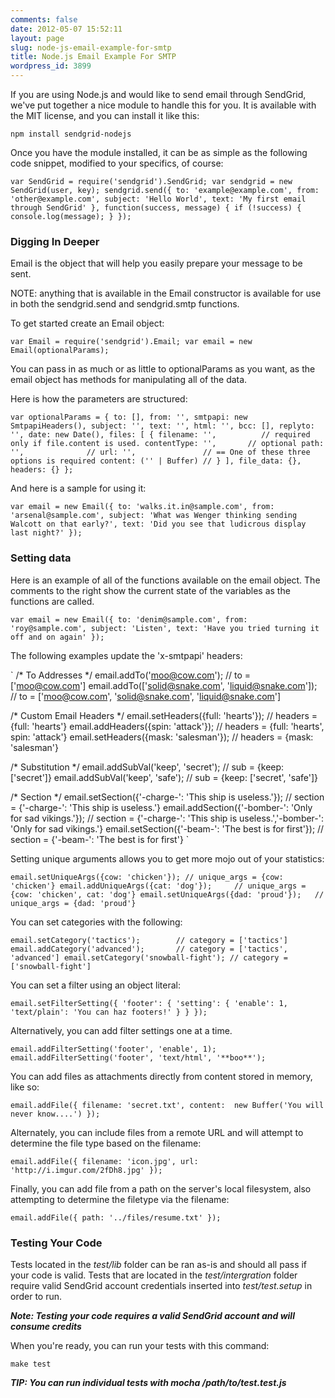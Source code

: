 ```yaml
---
comments: false
date: 2012-05-07 15:52:11
layout: page
slug: node-js-email-example-for-smtp
title: Node.js Email Example For SMTP
wordpress_id: 3899
---
```


If you are using Node.js and would like to send email through SendGrid, we've put together a nice module to handle this for you. It is available with the MIT license, and you can install it like this:

`npm install sendgrid-nodejs`

Once you have the module installed, it can be as simple as the following code snippet, modified to your specifics, of course:

`
var SendGrid = require('sendgrid').SendGrid;
var sendgrid = new SendGrid(user, key);
sendgrid.send({
  to: 'example@example.com',
  from: 'other@example.com',
  subject: 'Hello World',
  text: 'My first email through SendGrid'
}, function(success, message) {
  if (!success) {
    console.log(message);
  }
});
`



### Digging In Deeper


Email is the object that will help you easily prepare your message to be sent.

NOTE: anything that is available in the Email constructor is available for use in both the sendgrid.send and sendgrid.smtp functions.

To get started create an Email object:

`
var Email = require('sendgrid').Email;
var email = new Email(optionalParams);
`

You can pass in as much or as little to optionalParams as you want, as the email object has methods for manipulating all of the data.

Here is how the parameters are structured:

`
var optionalParams = {
  to: [],
  from: '',
  smtpapi: new SmtpapiHeaders(),
  subject: '',
  text: '',
  html: '',
  bcc: [],
  replyto: '',
  date: new Date(),
  files: [
    {
      filename: '',          // required only if file.content is used.
      contentType: '',       // optional
      path: '',              //
      url: '',               // == One of these three options is required
      content: ('' | Buffer) //
    }
  ],
  file_data: {},
  headers: {}
};
`

And here is a sample for using it:

`
var email = new Email({
  to: 'walks.it.in@sample.com',
  from: 'arsenal@sample.com',
  subject: 'What was Wenger thinking sending Walcott on that early?',
  text: 'Did you see that ludicrous display last night?'
});
`



### Setting data


Here is an example of all of the functions available on the email object. The comments to the right show the current state of the variables as the functions are called.

`
var email = new Email({
  to: 'denim@sample.com',
  from: 'roy@sample.com',
  subject: 'Listen',
  text: 'Have you tried turning it off and on again'
});
`

The following examples update the 'x-smtpapi' headers:

`
/* To Addresses */
email.addTo('moo@cow.com');       // to = ['moo@cow.com']
email.addTo(['solid@snake.com',
            'liquid@snake.com']); // to = ['moo@cow.com', 'solid@snake.com', 'liquid@snake.com']

/* Custom Email Headers */
email.setHeaders({full: 'hearts'});   // headers = {full: 'hearts'}
email.addHeaders({spin: 'attack'});   // headers = {full: 'hearts', spin: 'attack'}
email.setHeaders({mask: 'salesman'}); // headers = {mask: 'salesman'}

/* Substitution */
email.addSubVal('keep', 'secret'); // sub = {keep: ['secret']}
email.addSubVal('keep', 'safe');   // sub = {keep: ['secret', 'safe']}

/* Section */
email.setSection({'-charge-': 'This ship is useless.'}); // section = {'-charge-': 'This ship is useless.'}
email.addSection({'-bomber-': 'Only for sad vikings.'}); // section = {'-charge-': 'This ship is useless.','-bomber-': 'Only for sad vikings.'}
email.setSection({'-beam-': 'The best is for first'});   // section = {'-beam-': 'The best is for first'}
`

Setting unique arguments allows you to get more mojo out of your statistics:

`
email.setUniqueArgs({cow: 'chicken'}); // unique_args = {cow: 'chicken'}
email.addUniqueArgs({cat: 'dog'});     // unique_args = {cow: 'chicken', cat: 'dog'}
email.setUniqueArgs({dad: 'proud'});   // unique_args = {dad: 'proud'}
`

You can set categories with the following:

`
email.setCategory('tactics');        // category = ['tactics']
email.addCategory('advanced');       // category = ['tactics', 'advanced']
email.setCategory('snowball-fight'); // category = ['snowball-fight']
`

You can set a filter using an object literal:

`
email.setFilterSetting({
  'footer': {
    'setting': {
      'enable': 1,
      'text/plain': 'You can haz footers!'
    }
  }
});
`

Alternatively, you can add filter settings one at a time.

`
email.addFilterSetting('footer', 'enable', 1);
email.addFilterSetting('footer', 'text/html', '**boo**');
`

You can add files as attachments directly from content stored in memory, like so:

`
email.addFile({
  filename: 'secret.txt',
  content:  new Buffer('You will never know....')
});
`

Alternately, you can include files from a remote URL and will attempt to determine the file type based on the filename:

`
email.addFile({
  filename: 'icon.jpg',
  url: 'http://i.imgur.com/2fDh8.jpg'
});
`

Finally, you can add file from a path on the server's local filesystem, also attempting to determine the filetype via the filename:

`
email.addFile({
  path: '../files/resume.txt'
});
`



### Testing Your Code


Tests located in the _test/lib_ folder can be ran as-is and should all pass if your code is valid. Tests that are located in the _test/intergration_ folder require valid SendGrid account credentials inserted into _test/test.setup_ in order to run.

**_Note: Testing your code requires a valid SendGrid account and will consume credits_**

When you're ready, you can run your tests with this command:

`make test`

_**TIP: You can run individual tests with mocha /path/to/test.test.js**_
